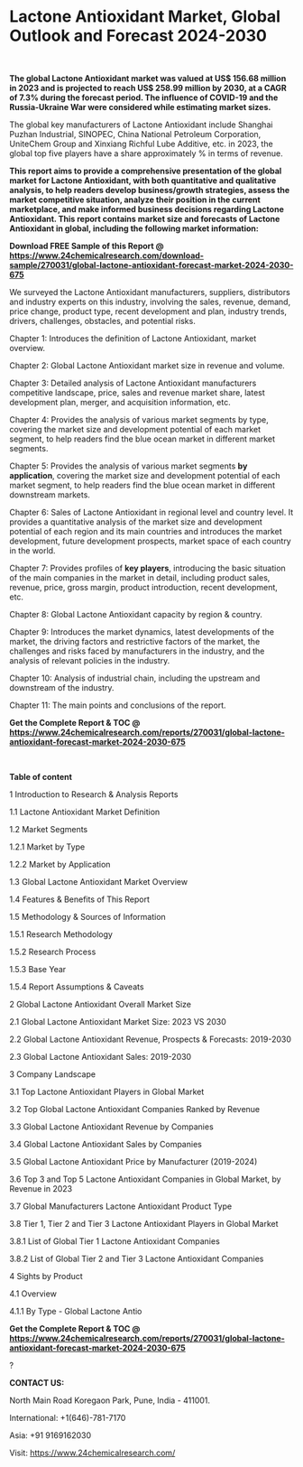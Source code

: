<h1>Lactone Antioxidant Market, Global Outlook and Forecast 2024-2030</h1><br/><p><strong>The global Lactone Antioxidant market was valued at US$ 156.68 million in 2023 and is projected to reach US$ 258.99 million by 2030, at a <strong>CAGR</strong> of 7.3% during the forecast period. The influence of COVID-19 and the Russia-Ukraine War were considered while estimating market sizes.</strong></p>
 
 
 
 <p>The global key manufacturers of Lactone Antioxidant include Shanghai Puzhan Industrial, SINOPEC, China National Petroleum Corporation, UniteChem Group and Xinxiang Richful Lube Additive, etc. in 2023, the global top five players have a share approximately % in terms of revenue.</p>
 
 
 
 <p><strong>This report aims to provide a comprehensive presentation of the global market for Lactone Antioxidant, with both quantitative and qualitative analysis, to help readers develop business/growth strategies, assess the market competitive situation, analyze their position in the current marketplace, and make informed business decisions regarding Lactone Antioxidant. This report contains market size and forecasts of Lactone Antioxidant in global, including the following market information:</strong></p>
 
 
 
 <div><b>Download FREE Sample of this Report @ <a href="https://www.24chemicalresearch.com/download-sample/270031/global-lactone-antioxidant-forecast-market-2024-2030-675">https://www.24chemicalresearch.com/download-sample/270031/global-lactone-antioxidant-forecast-market-2024-2030-675</a></b></div>
 
 
 
 <p>We surveyed the Lactone Antioxidant manufacturers, suppliers, distributors and industry experts on this industry, involving the sales, revenue, demand, price change, product type, recent development and plan, industry trends, drivers, challenges, obstacles, and potential risks.</p>
 
 
 
 <p>Chapter 1: Introduces the definition of Lactone Antioxidant, market overview.</p>
 
 
 
 <p>Chapter 2: Global Lactone Antioxidant market size in revenue and volume.</p>
 
 
 
 <p>Chapter 3: Detailed analysis of Lactone Antioxidant manufacturers competitive landscape, price, sales and revenue market share, latest development plan, merger, and acquisition information, etc.</p>
 
 
 
 <p>Chapter 4: Provides the analysis of various market segments by type, covering the market size and development potential of each market segment, to help readers find the blue ocean market in different market segments.</p>
 
 
 
 <p>Chapter 5: Provides the analysis of various market segments <strong>by application</strong>, covering the market size and development potential of each market segment, to help readers find the blue ocean market in different downstream markets.</p>
 
 
 
 <p>Chapter 6: Sales of Lactone Antioxidant in regional level and country level. It provides a quantitative analysis of the market size and development potential of each region and its main countries and introduces the market development, future development prospects, market space of each country in the world.</p>
 
 
 
 <p>Chapter 7: Provides profiles of <strong>key players</strong>, introducing the basic situation of the main companies in the market in detail, including product sales, revenue, price, gross margin, product introduction, recent development, etc.</p>
 
 
 
 <p>Chapter 8: Global Lactone Antioxidant capacity by region & country.</p>
 
 
 
 <p>Chapter 9: Introduces the market dynamics, latest developments of the market, the driving factors and restrictive factors of the market, the challenges and risks faced by manufacturers in the industry, and the analysis of relevant policies in the industry.</p>
 
 
 
 <p>Chapter 10: Analysis of industrial chain, including the upstream and downstream of the industry.</p>
 
 
 
 <p>Chapter 11: The main points and conclusions of the report.</p>
 
 
 
 <div><b>Get the Complete Report & TOC @ <a href="https://www.24chemicalresearch.com/reports/270031/global-lactone-antioxidant-forecast-market-2024-2030-675">https://www.24chemicalresearch.com/reports/270031/global-lactone-antioxidant-forecast-market-2024-2030-675</a></b></div>
 
 
 
 <p><br />
 
 <b>Table of content</b></p>
 
 
 
 <p>1 Introduction to Research & Analysis Reports<br />
 
 1.1 Lactone Antioxidant Market Definition<br />
 
 1.2 Market Segments<br />
 
 1.2.1 Market by Type<br />
 
 1.2.2 Market by Application<br />
 
 1.3 Global Lactone Antioxidant Market Overview<br />
 
 1.4 Features & Benefits of This Report<br />
 
 1.5 Methodology & Sources of Information<br />
 
 1.5.1 Research Methodology<br />
 
 1.5.2 Research Process<br />
 
 1.5.3 Base Year<br />
 
 1.5.4 Report Assumptions & Caveats<br />
 
 2 Global Lactone Antioxidant Overall Market Size<br />
 
 2.1 Global Lactone Antioxidant Market Size: 2023 VS 2030<br />
 
 2.2 Global Lactone Antioxidant Revenue, Prospects & Forecasts: 2019-2030<br />
 
 2.3 Global Lactone Antioxidant Sales: 2019-2030<br />
 
 3 Company Landscape<br />
 
 3.1 Top Lactone Antioxidant Players in Global Market<br />
 
 3.2 Top Global Lactone Antioxidant Companies Ranked by Revenue<br />
 
 3.3 Global Lactone Antioxidant Revenue by Companies<br />
 
 3.4 Global Lactone Antioxidant Sales by Companies<br />
 
 3.5 Global Lactone Antioxidant Price by Manufacturer (2019-2024)<br />
 
 3.6 Top 3 and Top 5 Lactone Antioxidant Companies in Global Market, by Revenue in 2023<br />
 
 3.7 Global Manufacturers Lactone Antioxidant Product Type<br />
 
 3.8 Tier 1, Tier 2 and Tier 3 Lactone Antioxidant Players in Global Market<br />
 
 3.8.1 List of Global Tier 1 Lactone Antioxidant Companies<br />
 
 3.8.2 List of Global Tier 2 and Tier 3 Lactone Antioxidant Companies<br />
 
 4 Sights by Product<br />
 
 4.1 Overview<br />
 
 4.1.1 By Type - Global Lactone Antio</p>
 
 
 
 <div><b>Get the Complete Report & TOC @ <a href="https://www.24chemicalresearch.com/reports/270031/global-lactone-antioxidant-forecast-market-2024-2030-675">https://www.24chemicalresearch.com/reports/270031/global-lactone-antioxidant-forecast-market-2024-2030-675</a></b></div>
 
 
 
 <p>? </p>
 
 
 
 <p><b>CONTACT US:</b><br />
 
 North Main Road Koregaon Park, Pune, India - 411001.<br />
 
 International: +1(646)-781-7170<br />
 
 Asia: +91 9169162030<br />
 
 Visit: <a href="https://www.24chemicalresearch.com/">https://www.24chemicalresearch.com/</a></p>